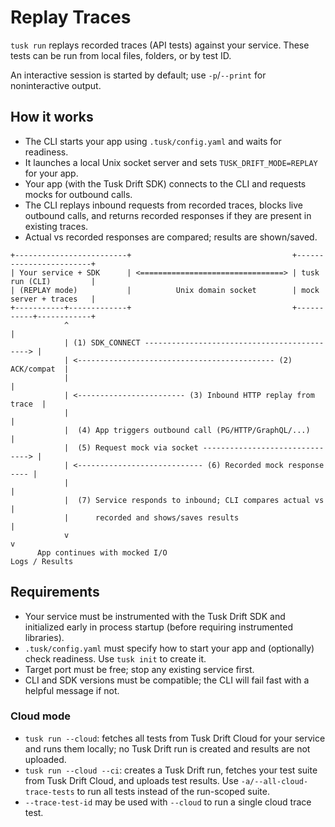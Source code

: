 # Replay Traces

`tusk run` replays recorded traces (API tests) against your service. These tests can be run from local files, folders, or by test ID.

An interactive session is started by default; use `-p`/`--print` for noninteractive output.

## How it works

- The CLI starts your app using `.tusk/config.yaml` and waits for readiness.
- It launches a local Unix socket server and sets `TUSK_DRIFT_MODE=REPLAY` for your app.
- Your app (with the Tusk Drift SDK) connects to the CLI and requests mocks for outbound calls.
- The CLI replays inbound requests from recorded traces, blocks live outbound calls, and returns recorded responses if they are present in existing traces.
- Actual vs recorded responses are compared; results are shown/saved.

```text
+-------------------------+                                    +------------------------+
| Your service + SDK      | <================================> | tusk run (CLI)         |
| (REPLAY mode)           |          Unix domain socket        | mock server + traces   |
+-----------+-------------+                                    +-----------+------------+
            ^                                                               |
            | (1) SDK_CONNECT --------------------------------------------> |
            | <-------------------------------------------- (2) ACK/compat  |
            |                                                               |
            | <------------------------ (3) Inbound HTTP replay from trace  |
            |                                                               |
            |  (4) App triggers outbound call (PG/HTTP/GraphQL/...)         |
            |  (5) Request mock via socket -------------------------------> |
            | <---------------------------- (6) Recorded mock response ---- |
            |                                                               |
            |  (7) Service responds to inbound; CLI compares actual vs      |
            |      recorded and shows/saves results                         |
            v                                                               v
      App continues with mocked I/O                                 Logs / Results
```

## Requirements

- Your service must be instrumented with the Tusk Drift SDK and initialized early in process startup (before requiring instrumented libraries).
- `.tusk/config.yaml` must specify how to start your app and (optionally) check readiness. Use `tusk init` to create it.
- Target port must be free; stop any existing service first.
- CLI and SDK versions must be compatible; the CLI will fail fast with a helpful message if not.

### Cloud mode

- `tusk run --cloud`: fetches all tests from Tusk Drift Cloud for your service and runs them locally; no Tusk Drift run is created and results are not uploaded.
- `tusk run --cloud --ci`: creates a Tusk Drift run, fetches your test suite from Tusk Drift Cloud, and uploads test results. Use `-a/--all-cloud-trace-tests` to run all tests instead of the run-scoped suite.
- `--trace-test-id` may be used with `--cloud` to run a single cloud trace test.
